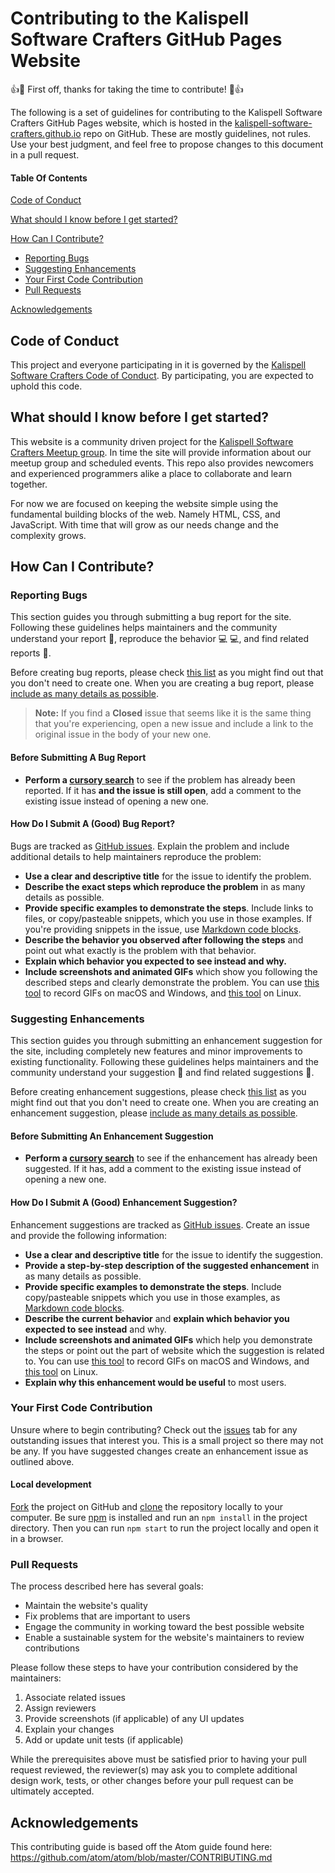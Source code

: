 # Contributing to the Kalispell Software Crafters GitHub Pages Website

:+1::tada: First off, thanks for taking the time to contribute! :tada::+1:

The following is a set of guidelines for contributing to the Kalispell Software Crafters GitHub Pages website, which is hosted in the [kalispell-software-crafters.github.io](https://github.com/kalispell-software-crafters/kalispell-software-crafters.github.io) repo on GitHub. These are mostly guidelines, not rules. Use your best judgment, and feel free to propose changes to this document in a pull request.

#### Table Of Contents

[Code of Conduct](#code-of-conduct)

[What should I know before I get started?](#what-should-i-know-before-i-get-started)

[How Can I Contribute?](#how-can-i-contribute)
  * [Reporting Bugs](#reporting-bugs)
  * [Suggesting Enhancements](#suggesting-enhancements)
  * [Your First Code Contribution](#your-first-code-contribution)
  * [Pull Requests](#pull-requests)

[Acknowledgements](#acknowledgements)

## Code of Conduct

This project and everyone participating in it is governed by the [Kalispell Software Crafters Code of Conduct](https://github.com/kalispell-software-crafters/code-of-conduct). By participating, you are expected to uphold this code.

## What should I know before I get started?

This website is a community driven project for the [Kalispell Software Crafters Meetup group](https://www.meetup.com/Kalispell-Software-Crafters/). In time the site will provide information about our meetup group and scheduled events. This repo also provides newcomers and experienced programmers alike a place to collaborate and learn together. 

For now we are focused on keeping the website simple using the fundamental building blocks of the web. Namely HTML, CSS, and JavaScript. With time that will grow as our needs change and the complexity grows.

## How Can I Contribute?

### Reporting Bugs

This section guides you through submitting a bug report for the site. Following these guidelines helps maintainers and the community understand your report :pencil:, reproduce the behavior :computer: :computer:, and find related reports :mag_right:.

Before creating bug reports, please check [this list](#before-submitting-a-bug-report) as you might find out that you don't need to create one. When you are creating a bug report, please [include as many details as possible](#how-do-i-submit-a-good-bug-report).

> **Note:** If you find a **Closed** issue that seems like it is the same thing that you're experiencing, open a new issue and include a link to the original issue in the body of your new one.

#### Before Submitting A Bug Report

* **Perform a [cursory search](https://github.com/kalispell-software-crafters/kalispell-software-crafters.github.io/issues)** to see if the problem has already been reported. If it has **and the issue is still open**, add a comment to the existing issue instead of opening a new one.

#### How Do I Submit A (Good) Bug Report?

Bugs are tracked as [GitHub issues](https://guides.github.com/features/issues/). Explain the problem and include additional details to help maintainers reproduce the problem:

* **Use a clear and descriptive title** for the issue to identify the problem.
* **Describe the exact steps which reproduce the problem** in as many details as possible.
* **Provide specific examples to demonstrate the steps**. Include links to files, or copy/pasteable snippets, which you use in those examples. If you're providing snippets in the issue, use [Markdown code blocks](https://help.github.com/articles/markdown-basics/#multiple-lines).
* **Describe the behavior you observed after following the steps** and point out what exactly is the problem with that behavior.
* **Explain which behavior you expected to see instead and why.**
* **Include screenshots and animated GIFs** which show you following the described steps and clearly demonstrate the problem. You can use [this tool](https://www.cockos.com/licecap/) to record GIFs on macOS and Windows, and [this tool](https://github.com/colinkeenan/silentcast) on Linux.


### Suggesting Enhancements

This section guides you through submitting an enhancement suggestion for the site, including completely new features and minor improvements to existing functionality. Following these guidelines helps maintainers and the community understand your suggestion :pencil: and find related suggestions :mag_right:.

Before creating enhancement suggestions, please check [this list](#before-submitting-an-enhancement-suggestion) as you might find out that you don't need to create one. When you are creating an enhancement suggestion, please [include as many details as possible](#how-do-i-submit-a-good-enhancement-suggestion).

#### Before Submitting An Enhancement Suggestion

* **Perform a [cursory search](https://github.com/kalispell-software-crafters/kalispell-software-crafters.github.io/issues)** to see if the enhancement has already been suggested. If it has, add a comment to the existing issue instead of opening a new one.

#### How Do I Submit A (Good) Enhancement Suggestion?

Enhancement suggestions are tracked as [GitHub issues](https://guides.github.com/features/issues/). Create an issue and provide the following information:

* **Use a clear and descriptive title** for the issue to identify the suggestion.
* **Provide a step-by-step description of the suggested enhancement** in as many details as possible.
* **Provide specific examples to demonstrate the steps**. Include copy/pasteable snippets which you use in those examples, as [Markdown code blocks](https://help.github.com/articles/markdown-basics/#multiple-lines).
* **Describe the current behavior** and **explain which behavior you expected to see instead** and why.
* **Include screenshots and animated GIFs** which help you demonstrate the steps or point out the part of website which the suggestion is related to. You can use [this tool](https://www.cockos.com/licecap/) to record GIFs on macOS and Windows, and [this tool](https://github.com/colinkeenan/silentcast) on Linux.
* **Explain why this enhancement would be useful** to most users.

### Your First Code Contribution

Unsure where to begin contributing? Check out the [issues](https://github.com/kalispell-software-crafters/kalispell-software-crafters.github.io/issues) tab for any outstanding issues that interest you. This is a small project so there may not be any. If you have suggested changes create an enhancement issue as outlined above.

#### Local development

[Fork](https://docs.github.com/en/free-pro-team@latest/github/getting-started-with-github/fork-a-repo) the project on GitHub and [clone](https://docs.github.com/en/free-pro-team@latest/github/creating-cloning-and-archiving-repositories/cloning-a-repository) the repository locally to your computer. Be sure [npm](https://www.npmjs.com/get-npm) is installed and run an ```npm install``` in the project directory. Then you can run ```npm start``` to run the project locally and open it in a browser.

### Pull Requests

The process described here has several goals:

- Maintain the website's quality
- Fix problems that are important to users
- Engage the community in working toward the best possible website
- Enable a sustainable system for the website's maintainers to review contributions

Please follow these steps to have your contribution considered by the maintainers:

1. Associate related issues
2. Assign reviewers
3. Provide screenshots (if applicable) of any UI updates
4. Explain your changes
5. Add or update unit tests (if applicable)

While the prerequisites above must be satisfied prior to having your pull request reviewed, the reviewer(s) may ask you to complete additional design work, tests, or other changes before your pull request can be ultimately accepted.

## Acknowledgements

This contributing guide is based off the Atom guide found here: https://github.com/atom/atom/blob/master/CONTRIBUTING.md